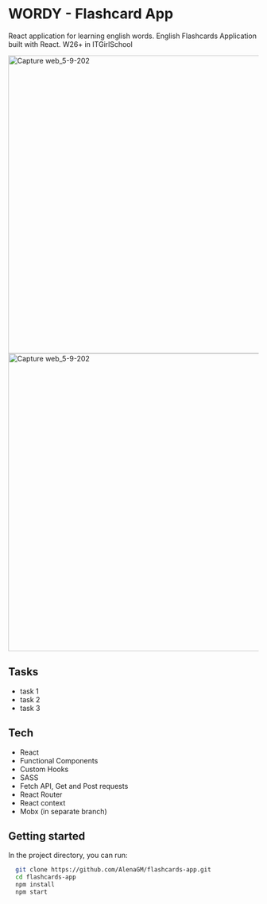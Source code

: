 # WORDY - Flashcard App

React application for learning english words. English Flashcards Application built with React. W26+ in ITGirlSchool

<img width="600" alt="Capture web_5-9-202" src="../main/screenshots/Capture web_5-9-2022_151026_alenagm.github.io.jpeg">
<img width="600" alt="Capture web_5-9-202" src="../main/screenshots/Capture web_5-9-2022_151255_alenagm.github.io.jpeg">


## Tasks

- task 1
- task 2
- task 3

## Tech

- React
- Functional Components
- Custom Hooks
- SASS
- Fetch API, Get and Post requests
- React Router
- React context
- Mobx (in separate branch)

## Getting started

In the project directory, you can run:

```bash
  git clone https://github.com/AlenaGM/flashcards-app.git
  cd flashcards-app
  npm install
  npm start
```
